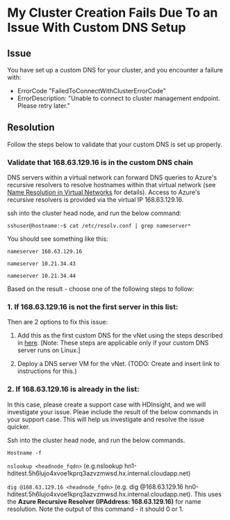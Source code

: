 # My Cluster Creation Fails Due To an Issue With Custom DNS Setup

## Issue
You have set up a custom DNS for your cluster, and you encounter a failure with:
* ErrorCode "FailedToConnectWithClusterErrorCode"
* ErrorDescription: "Unable to connect to cluster management endpoint. Please retry later."

## Resolution
Follow the steps below to validate that your custom DNS is set up properly.

### Validate that 168.63.129.16 is in the custom DNS chain
DNS servers within a virtual network can forward DNS queries to Azure's recursive resolvers to resolve hostnames within that virtual network (see [Name Resolution in Virtual Networks](https://docs.microsoft.com/en-us/azure/virtual-network/virtual-networks-name-resolution-for-vms-and-role-instances#name-resolution-using-your-own-dns-server) for details). Access to Azure's recursive resolvers is provided via the virtual IP 168.63.129.16.

ssh into the cluster head node, and run the below command:

`sshuser@hostname:~$ cat /etc/resolv.conf | grep nameserver*`

You should see something like this:

`nameserver 168.63.129.16`

`nameserver 10.21.34.43`

`nameserver 10.21.34.44`

Based on the result - choose one of the following steps to follow:

### 1. If 168.63.129.16 is not the first server in this list:

  Then are 2 options to fix this issue:

  1. Add this as the first custom DNS for the vNet using the steps described in [here](https://docs.microsoft.com/en-us/azure/hdinsight/hdinsight-extend-hadoop-virtual-network#example-dns). [Note: These steps are applicable only if your custom DNS server runs on Linux.]

  1. Deploy a DNS server VM for the vNet. (TODO: Create and insert link to instructions for this.)


### 2. If 168.63.129.16 is already in the list:

  In this case, please create a support case with HDInsight, and we will investigate your issue. Pleae include the result of the below commands in your support case. This will help us investigate and resolve the issue quicker.

  Ssh into the cluster head node, and run the below commands.

  `Hostname -f`

  `nslookup <headnode_fqdn>` (e.g.nslookup hn1-hditest.5h6lujo4xvoe1kprq3azvzmwsd.hx.internal.cloudapp.net)

  `dig @168.63.129.16 <headnode_fqdn>` (e.g. dig @168.63.129.16 hn0-hditest.5h6lujo4xvoe1kprq3azvzmwsd.hx.internal.cloudapp.net). This uses the **Azure Recursive Resolver (IPAddress: 168.63.129.16)** for name resolution. Note the output of this command - it should 0 or 1.

